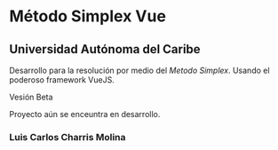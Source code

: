 # Método Simplex Vue
## Universidad Autónoma del Caribe

Desarrollo para la resolución por medio del *Metodo Simplex*. Usando el poderoso framework VueJS.

Vesión Beta

Proyecto aún se enceuntra en desarrollo.

### Luis Carlos Charris Molina

